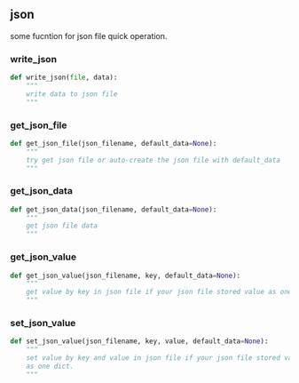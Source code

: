 ## json
some fucntion for json file quick operation.

### write_json
```python
def write_json(file, data):
    """
    write data to json file
    """
```

### get_json_file
```python
def get_json_file(json_filename, default_data=None):
    """
    try get json file or auto-create the json file with default_data
    """
```

### get_json_data
```python
def get_json_data(json_filename, default_data=None):
    """
    get json file data
    """
```

### get_json_value
```python
def get_json_value(json_filename, key, default_data=None):
    """
    get value by key in json file if your json file stored value as one dict.
    """
```
### set_json_value
```python
def set_json_value(json_filename, key, value, default_data=None):
    """
    set value by key and value in json file if your json file stored value
    as one dict.
    """
```